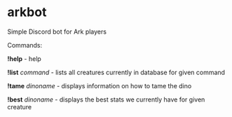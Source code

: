 # arkbot
Simple Discord bot for Ark players

Commands:

**!help** - help

**!list** _command_ - lists all creatures currently in database for given command

**!tame** _dinoname_ - displays information on how to tame the dino

**!best** _dinoname_ - displays the best stats we currently have for given creature